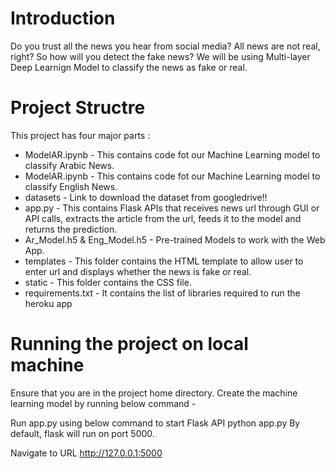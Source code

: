 # Introduction
Do you trust all the news you hear from social media? All news are not real, right? So how will you detect the fake news? We will be using Multi-layer Deep Learnign Model to classify the news as fake or real.

# Project Structre
This project has four major parts :

* ModelAR.ipynb - This contains code fot our Machine Learning model to classify Arabic News.
* ModelAR.ipynb - This contains code fot our Machine Learning model to classify English News.
* datasets - Link to download the dataset from googledrive!!
* app.py - This contains Flask APIs that receives news url through GUI or API calls, extracts the article from the url, feeds it to the model and returns the prediction.
* Ar_Model.h5 & Eng_Model.h5 - Pre-trained Models to work with the Web App.
* templates - This folder contains the HTML template to allow user to enter url and displays whether the news is fake or real.
* static - This folder contains the CSS file.
* requirements.txt - It contains the list of libraries required to run the heroku app

# Running the project on local machine

Ensure that you are in the project home directory. Create the machine learning model by running below command -

Run app.py using below command to start Flask API
python app.py
By default, flask will run on port 5000.

Navigate to URL http://127.0.0.1:5000 
